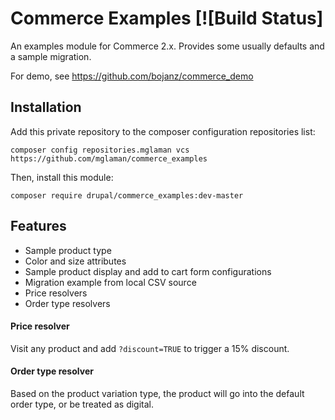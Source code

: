 Commerce Examples [![Build Status]
===============================

An examples module for Commerce 2.x. Provides some usually defaults and a sample
migration.

For demo, see https://github.com/bojanz/commerce_demo

## Installation

Add this private repository to the composer configuration repositories list:
```
composer config repositories.mglaman vcs https://github.com/mglaman/commerce_examples
```

Then, install this module:
```
composer require drupal/commerce_examples:dev-master
```

## Features

* Sample product type
* Color and size attributes
* Sample product display and add to cart form configurations
* Migration example from local CSV source
* Price resolvers
* Order type resolvers

#### Price resolver

Visit any product and add `?discount=TRUE` to trigger a 15% discount.

#### Order type resolver

Based on the product variation type, the product will go into the default order type, or be treated as digital.
